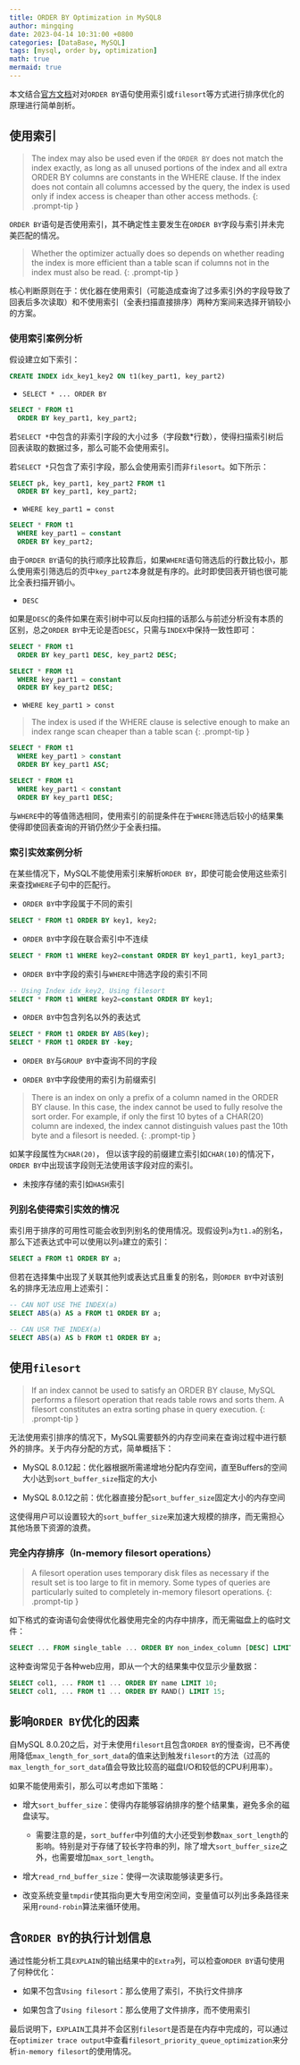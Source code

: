 ```yaml
---
title: ORDER BY Optimization in MySQL8
author: mingqing
date: 2023-04-14 10:31:00 +0800
categories: [DataBase, MySQL]
tags: [mysql, order by, optimization]
math: true
mermaid: true
---
```

本文结合[官方文档](https://dev.mysql.com/doc/refman/8.0/en/order-by-optimization.html)对对`ORDER BY`语句使用索引或`filesort`等方式进行排序优化的原理进行简单剖析。

## 使用索引

> The index may also be used even if the `ORDER BY` does not match the index exactly, as long as all unused portions of the index and all extra ORDER BY columns are constants in the WHERE clause. If the index does not contain all columns accessed by the query, the index is used only if index access is cheaper than other access methods.
{: .prompt-tip }

`ORDER BY`语句是否使用索引，其不确定性主要发生在`ORDER BY`字段与索引并未完美匹配的情况。

>  Whether the optimizer actually does so depends on whether reading the index is more efficient than a table scan if columns not in the index must also be read.
{: .prompt-tip }

核心判断原则在于：优化器在使用索引（可能造成查询了过多索引外的字段导致了回表后多次读取）和不使用索引（全表扫描直接排序）两种方案间来选择开销较小的方案。

### 使用索引案例分析

假设建立如下索引：

```sql
CREATE INDEX idx_key1_key2 ON t1(key_part1, key_part2)
```

- `SELECT * ... ORDER BY`

```sql
SELECT * FROM t1
  ORDER BY key_part1, key_part2;
```
若`SELECT *`中包含的非索引字段的大小过多（字段数*行数），使得扫描索引树后回表读取的数据过多，那么可能不会使用索引。

若`SELECT *`只包含了索引字段，那么会使用索引而非`filesort`。如下所示：

```sql
SELECT pk, key_part1, key_part2 FROM t1
  ORDER BY key_part1, key_part2;
```

- `WHERE key_part1 = const`

```sql
SELECT * FROM t1
  WHERE key_part1 = constant
  ORDER BY key_part2;
```
由于`ORDER BY`语句的执行顺序比较靠后，如果`WHERE`语句筛选后的行数比较小，那么使用索引筛选后的页中`key_part2`本身就是有序的。此时即使回表开销也很可能比全表扫描开销小。

- `DESC`

如果是`DESC`的条件如果在索引树中可以反向扫描的话那么与前述分析没有本质的区别，总之`ORDER BY`中无论是否`DESC`，只需与`INDEX`中保持一致性即可：

```sql
SELECT * FROM t1
  ORDER BY key_part1 DESC, key_part2 DESC;

SELECT * FROM t1
  WHERE key_part1 = constant
  ORDER BY key_part2 DESC;
```

- `WHERE key_part1 > const`

>  The index is used if the WHERE clause is selective enough to make an index range scan cheaper than a table scan
{: .prompt-tip }

```sql
SELECT * FROM t1
  WHERE key_part1 > constant
  ORDER BY key_part1 ASC;

SELECT * FROM t1
  WHERE key_part1 < constant
  ORDER BY key_part1 DESC;
```

与`WHERE`中的等值筛选相同，使用索引的前提条件在于`WHERE`筛选后较小的结果集使得即使回表查询的开销仍然少于全表扫描。

### 索引实效案例分析

在某些情况下，MySQL不能使用索引来解析`ORDER BY`，即使可能会使用这些索引来查找`WHERE`子句中的匹配行。

- `ORDER BY`中字段属于不同的索引

```sql
SELECT * FROM t1 ORDER BY key1, key2;
```

- `ORDER BY`中字段在联合索引中不连续

```sql
SELECT * FROM t1 WHERE key2=constant ORDER BY key1_part1, key1_part3;
```

- `ORDER BY`中字段的索引与`WHERE`中筛选字段的索引不同

```sql
-- Using Index idx_key2, Using filesort
SELECT * FROM t1 WHERE key2=constant ORDER BY key1;
```

- `ORDER BY`中包含列名以外的表达式

```sql
SELECT * FROM t1 ORDER BY ABS(key);
SELECT * FROM t1 ORDER BY -key;
```

- `ORDER BY`与`GROUP BY`中查询不同的字段

- `ORDER BY`中字段使用的索引为前缀索引

> There is an index on only a prefix of a column named in the ORDER BY clause. In this case, the index cannot be used to fully resolve the sort order. For example, if only the first 10 bytes of a CHAR(20) column are indexed, the index cannot distinguish values past the 10th byte and a filesort is needed.
{: .prompt-tip }

如某字段属性为`CHAR(20)`， 但以该字段的前缀建立索引如`CHAR(10)`的情况下，`ORDER BY`中出现该字段则无法使用该字段对应的索引。

- 未按序存储的索引如`HASH`索引

### 列别名使得索引实效的情况

索引用于排序的可用性可能会收到列别名的使用情况。现假设列`a`为`t1.a`的别名，那么下述表达式中可以使用以列`a`建立的索引：

```sql
SELECT a FROM t1 ORDER BY a;
```

但若在选择集中出现了关联其他列或表达式且重复的别名，则`ORDER BY`中对该别名的排序无法应用上述索引：

```sql
-- CAN NOT USE THE INDEX(a)
SELECT ABS(a) AS a FROM t1 ORDER BY a;

-- CAN USR THE INDEX(a)
SELECT ABS(a) AS b FROM t1 ORDER BY a;
```

## 使用`filesort`

> If an index cannot be used to satisfy an ORDER BY clause, MySQL performs a filesort operation that reads table rows and sorts them. A filesort constitutes an extra sorting phase in query execution.
{: .prompt-tip }

无法使用索引排序的情况下，MySQL需要额外的内存空间来在查询过程中进行额外的排序。关于内存分配的方式，简单概括下：

- MySQL 8.0.12起：优化器根据所需递增地分配内存空间，直至Buffers的空间大小达到`sort_buffer_size`指定的大小

- MySQL 8.0.12之前：优化器直接分配`sort_buffer_size`固定大小的内存空间

这使得用户可以设置较大的`sort_buffer_size`来加速大规模的排序，而无需担心其他场景下资源的浪费。

### 完全内存排序（In-memory filesort operations）

> A filesort operation uses temporary disk files as necessary if the result set is too large to fit in memory. Some types of queries are particularly suited to completely in-memory filesort operations.
{: .prompt-tip }

如下格式的查询语句会使得优化器使用完全的内存中排序，而无需磁盘上的临时文件：

```sql
SELECT ... FROM single_table ... ORDER BY non_index_column [DESC] LIMIT [M,]N;
```

这种查询常见于各种web应用，即从一个大的结果集中仅显示少量数据：

```sql
SELECT col1, ... FROM t1 ... ORDER BY name LIMIT 10;
SELECT col1, ... FROM t1 ... ORDER BY RAND() LIMIT 15;
```

## 影响`ORDER BY`优化的因素

自MySQL 8.0.20之后，对于未使用`filesort`且包含`ORDER BY`的慢查询，已不再使用降低`max_length_for_sort_data`的值来达到触发`filesort`的方法（过高的`max_length_for_sort_data`值会导致比较高的磁盘I/O和较低的CPU利用率）。

如果不能使用索引，那么可以考虑如下策略：

- 增大`sort_buffer_size`：使得内存能够容纳排序的整个结果集，避免多余的磁盘读写。

  - 需要注意的是，`sort_buffer`中列值的大小还受到参数`max_sort_length`的影响。特别是对于存储了较长字符串的列，除了增大`sort_buffer_size`之外，也需要增加`max_sort_length`。

- 增大`read_rnd_buffer_size`：使得一次读取能够读更多行。

- 改变系统变量`tmpdir`使其指向更大专用空闲空间，变量值可以列出多条路径来采用`round-robin`算法来循环使用。

## 含`ORDER BY`的执行计划信息

通过性能分析工具`EXPLAIN`的输出结果中的`Extra`列，可以检查`ORDER BY`语句使用了何种优化：

- 如果不包含`Using filesort`：那么使用了索引，不执行文件排序

- 如果包含了`Using filesort`：那么使用了文件排序，而不使用索引

最后说明下，`EXPLAIN`工具并不会区别`filesort`是否是在内存中完成的，可以通过在`optimizer trace output`中查看`filesort_priority_queue_optimization`来分析`in-memory filesort`的使用情况。